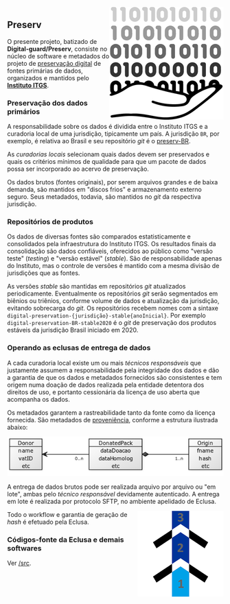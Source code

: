 <!-- old digGuard-logoSmall.180px.png --><img align="right" src="docs/assets/icon-DigitalGuard-transp2.262px.png">

## Preserv

O presente projeto, batizado de  **Digital-guard/Preserv**, consiste no núcleo de software e metadados do projeto de [preservação digital](https://en.wikipedia.org/wiki/Digital_preservation) de fontes primárias de dados, organizados e mantidos pelo [**Instituto ITGS**](http://addressforall.org/estatuto).

### Preservação dos dados primários

A responsabilidade sobre os dados é dividida entre o Instituto ITGS e a curadoria local de uma
jurisdição, tipicamente um país. A jurisdição `BR`, por exemplo, é relativa ao Brasil e seu repositório *git* é
o [preserv-BR](http://git.digital-guard.org/preserv-BR).

As *curadorias locais* selecionam quais dados devem ser preservados e quais os critérios mínimos de qualidade
para que um pacote de dados possa ser incorporado ao acervo de preservação.

Os dados brutos (fontes originais), por serem arquivos grandes e de baixa demanda, são mantidos em "discos frios" e armazenamento externo seguro. Seus metadados, todavia, são mantidos no *git* da respectiva jurisdição.

### Repositórios de produtos

Os dados de diversas fontes são comparados estatisticamente e consolidados pela infraestrutura do Instituto ITGS. Os resultados finais da consolidação são dados confiáveis, oferecidos ao público
como "versão teste" (*testing*) e "versão estável" (*stable*). São de responsabilidade apenas do Instituto,
mas o controle de versões é mantido com a mesma divisão de jurisdições que as fontes.

As versões *stable* são mantidas em repositórios *git* atualizados periodicamente. Eventualmente
os repositórios *git* serão segmentados em biênios ou triênios, conforme volume de dados e atualização da jurisdição,  evitando sobrecarga do *git*. Os repositórios recebem nomes com a sintaxe `digital-preservation-{jurisdição}-stable{anoInicial}`. Por exemplo  `digital-preservation-BR-stable2020` é o *git* de preservação dos produtos estáveis da jurisdição Brasil iniciado em 2020.

### Operando as eclusas de entrega de dados

A cada curadoria local existe um ou mais *técnicos responsáveis* que justamente assumem a responsabilidade
pela integridade dos dados e dão a garantia de que os dados e metadados fornecidos são consistentes
e tem origem numa doação de dados realizada pela entidade detentora dos direitos de uso, e portanto
cessionária da licença de uso aberta que acompanha os dados.

Os metadados garantem a rastreabilidade tanto da fonte como da licença fornecida. São metadados de   [proveniência](https://en.wikipedia.org/wiki/Provenance#Data_provenance), conforme a estrutura ilustrada abaixo:

![](docs/assets/packModel.png)

A entrega de dados brutos pode ser realizada arquivo por arquivo ou "em lote", ambas pelo *técnico responsável* devidamente autenticado. A entrega em lote é realizada por protocolo SFTP, no ambiente apelidado de Eclusa.

<img align="right" src="docs/assets/eclusa123-ico.200x.png">

Todo o workflow e garantia de geração de *hash* é efetuado pela Eclusa.

### Códigos-fonte da Eclusa e demais softwares

Ver [/src](/src).
